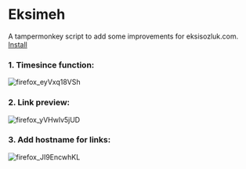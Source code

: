 # Eksimeh
A tampermonkey script to add some improvements for eksisozluk.com.
[Install](https://github.com/mortyobnoxious/Eksimeh/raw/main/eksimeh.user.js)

### 1. Timesince function:
![firefox_eyVxq18VSh](https://user-images.githubusercontent.com/42044258/210021109-3e46d95c-fd75-4584-ac39-43c091f573d3.png)

### 2. Link preview:
![firefox_yVHwlv5jUD](https://user-images.githubusercontent.com/42044258/210153021-8fb3c395-5d08-49ca-bdf7-0cc90d653562.png)

### 3. Add hostname for links:
![firefox_JI9EncwhKL](https://user-images.githubusercontent.com/42044258/210153535-9f2686c5-e3c3-4fbc-b596-2a2d2f8b0984.png)

